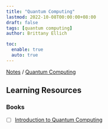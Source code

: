 ```yaml
---
title: "Quantum Computing"
lastmod: 2022-10-08T00:00:00+08:00
draft: false
tags: [quantum computing]
author: Brittany Ellich

toc:
  enable: true
  auto: true
---
```


[Notes](../../notes) / [Quantum Computing](./)

## Learning Resources

### Books

* [ ] [Introduction to Quantum Computing](https://www.amazon.com/dp/3030983382/?coliid=I25YSQFAXRUOMF&colid=PPMWLS8ABA0Y&psc=1&ref_=gv_ov_lig_pi_dp)
